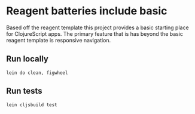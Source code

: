 # Reagent batteries include basic

Based off the reagent template this project provides a basic starting place for ClojureScript apps.
The primary feature that is has beyond the basic reagent template is responsive navigation.

## Run locally

`lein do clean, figwheel`

## Run tests

`lein cljsbuild test`
